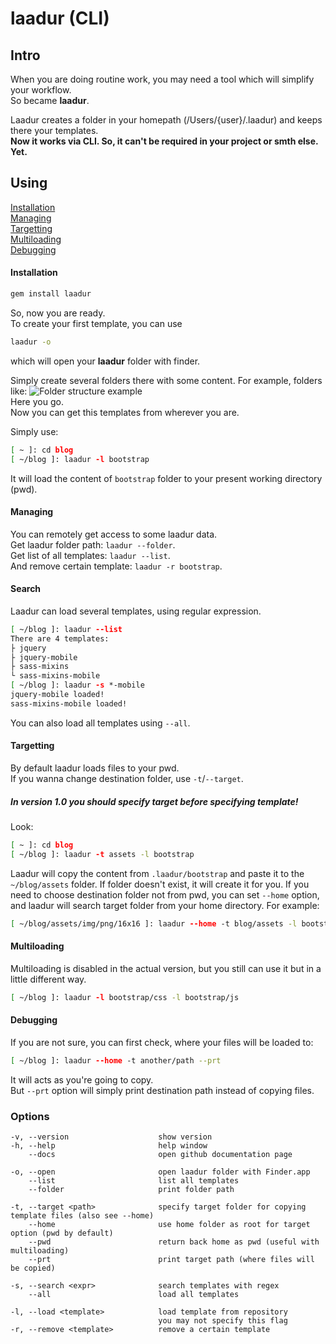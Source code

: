 # laadur (CLI)

## Intro
When you are doing routine work, you may need a tool which will simplify your workflow.  
So became **laadur**.

Laadur creates a folder in your homepath (/Users/{user}/.laadur) and keeps there your templates.  
**Now it works via CLI. So, it can't be required in your project or smth else. Yet.**

## Using
[Installation](#installation)  
[Managing](#managing)  
[Targetting](#targetting)  
[Multiloading](#multiloading)  
[Debugging](#debugging)  

#### Installation
```sh
gem install laadur
```
So, now you are ready.  
To create your first template, you can use
```sh
laadur -o
```
which will open your **laadur** folder with finder.  

Simply create several folders there with some content.
For example, folders like:
![Folder structure example](http://d1zjcuqflbd5k.cloudfront.net/files/acc_127427/Rqjt?response-content-disposition=inline;%20filename=Screen%20Shot%202013-10-29%20at%2012.24.34%20PM.png;%20filename*=UTF-8%27%27Screen%20Shot%202013-10-29%20at%2012.24.34%20PM.png&Expires=1383042517&Signature=Gun9Ejh5oAcvkZMFclne-84ATu4xa9Pu1Yh4tJOnCKBw8pOTYfD2pCHMfEr7uDMDFuIxaHBt15WlcDnMjHhZeA1MNHnlK2D1dDqSldgWf7YOpgYe3ImiM3q8XiDdukyLxjpcE-kaSxkBu5kuZxAU5fuk4pTOv4o8V8WEzavhjsI_&Key-Pair-Id=APKAJTEIOJM3LSMN33SA)  
Here you go.  
Now you can get this templates from wherever you are.

Simply use:
```sh
[ ~ ]: cd blog
[ ~/blog ]: laadur -l bootstrap
```
It will load the content of `bootstrap` folder to your present working directory (pwd).  

#### Managing
You can remotely get access to some laadur data.  
Get laadur folder path: `laadur --folder`.  
Get list of all templates: `laadur --list`.  
And remove certain template: `laadur -r bootstrap`.   

#### Search
Laadur can load several templates, using regular expression.
```sh
[ ~/blog ]: laadur --list
There are 4 templates:
├ jquery
├ jquery-mobile
├ sass-mixins
└ sass-mixins-mobile
[ ~/blog ]: laadur -s *-mobile
jquery-mobile loaded!
sass-mixins-mobile loaded!
```
You can also load all templates using `--all`.

#### Targetting
By default laadur loads files to your pwd.  
If you wanna change destination folder, use `-t`/`--target`.  
##### _In version 1.0 you should specify **target** before specifying template!_
Look:
```sh
[ ~ ]: cd blog
[ ~/blog ]: laadur -t assets -l bootstrap
```
Laadur will copy the content from `.laadur/bootstrap` and paste it to the `~/blog/assets` folder. If folder doesn't exist, it will create it for you. 
If you need to choose destination folder not from pwd, you can set `--home` option, and laadur will search target folder from your home directory. 
For example:
```sh
[ ~/blog/assets/img/png/16x16 ]: laadur --home -t blog/assets -l bootstrap
```

#### Multiloading
Multiloading is disabled in the actual version, but you still can use it but in a little different way.
```sh
[ ~/blog ]: laadur -l bootstrap/css -l bootstrap/js
```

#### Debugging
If you are not sure, you can first check, where your files will be loaded to:
```sh
[ ~/blog ]: laadur --home -t another/path --prt
```
It will acts as you're going to copy.  
But `--prt` option will simply print destination path instead of copying files. 
### Options
```
-v, --version                    show version
-h, --help                       help window
    --docs                       open github documentation page

-o, --open                       open laadur folder with Finder.app
    --list                       list all templates
    --folder                     print folder path

-t, --target <path>              specify target folder for copying template files (also see --home)
    --home                       use home folder as root for target option (pwd by default)
    --pwd                        return back home as pwd (useful with multiloading)
    --prt                        print target path (where files will be copied)

-s, --search <expr>              search templates with regex
    --all                        load all templates

-l, --load <template>            load template from repository
                                 you may not specify this flag
-r, --remove <template>          remove a certain template
```
